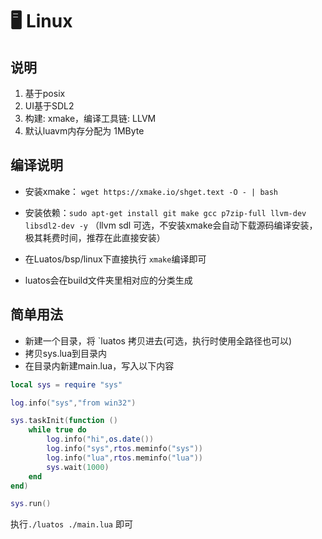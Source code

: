 # 🖥️ Linux

## 说明

1. 基于posix
2. UI基于SDL2
3. 构建: xmake，编译工具链: LLVM
4. 默认luavm内存分配为 1MByte

## 编译说明

- 安装xmake： `wget https://xmake.io/shget.text -O - | bash`

- 安装依赖：`sudo apt-get install git make gcc p7zip-full llvm-dev libsdl2-dev -y` （llvm sdl 可选，不安装xmake会自动下载源码编译安装，极其耗费时间，推荐在此直接安装）

- 在Luatos/bsp/linux下直接执行 `xmake`编译即可

- luatos会在build文件夹里相对应的分类生成

## 简单用法

- 新建一个目录，将 `luatos 拷贝进去(可选，执行时使用全路径也可以)
- 拷贝sys.lua到目录内
- 在目录内新建main.lua，写入以下内容

```lua
local sys = require "sys"

log.info("sys","from win32")

sys.taskInit(function ()
    while true do
        log.info("hi",os.date())
        log.info("sys",rtos.meminfo("sys"))
        log.info("lua",rtos.meminfo("lua"))
        sys.wait(1000)
    end
end)

sys.run()
```

执行`./luatos ./main.lua` 即可
